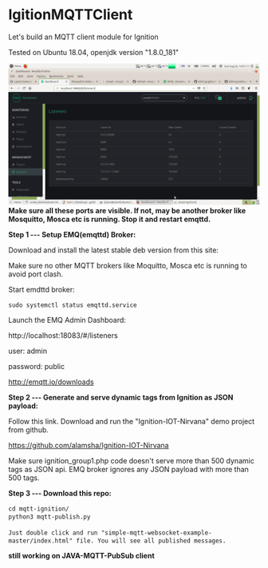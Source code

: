 # IgitionMQTTClient
Let's build an MQTT client module for Ignition

Tested on Ubuntu 18.04, openjdk version "1.8.0_181"

![](https://github.com/alamsha/IgitionMQTTClient/blob/master/images/EMQ-dashboard.png)
**Make sure all these ports are visible. If not, may be another broker like Mosquitto, Mosca etc is running. Stop it and restart emqttd.**


**Step 1 --- Setup EMQ(emqttd) Broker:**

Download and install the latest stable deb version from this site:

Make sure no other MQTT brokers like Moquitto, Mosca etc is running to avoid port clash.

Start emdttd broker:

    sudo systemctl status emqttd.service
        

Launch the EMQ Admin Dashboard:

http://localhost:18083/#/listeners

user: admin

password: public

http://emqtt.io/downloads

**Step 2 --- Generate and serve dynamic tags from Ignition as JSON payload:**

Follow this link. Download and run the "Ignition-IOT-Nirvana" demo project from github.

https://github.com/alamsha/Ignition-IOT-Nirvana

Make sure ignition_group1.php code doesn't serve more than 500 dynamic tags as JSON api. EMQ broker ignores any JSON payload with more than 500 tags.

**Step 3 --- Download this repo:**

    cd mqtt-ignition/
    python3 mqtt-publish.py
    
    Just double click and run "simple-mqtt-websocket-example-master/index.html" file. You will see all published messages.
    

**still working on JAVA-MQTT-PubSub client**
